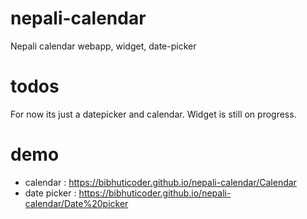# nepali-calendar
Nepali calendar webapp, widget, date-picker

# todos
For now its just a datepicker and calendar. Widget is still on progress.

# demo
- calendar : https://bibhuticoder.github.io/nepali-calendar/Calendar
- date picker : https://bibhuticoder.github.io/nepali-calendar/Date%20picker

